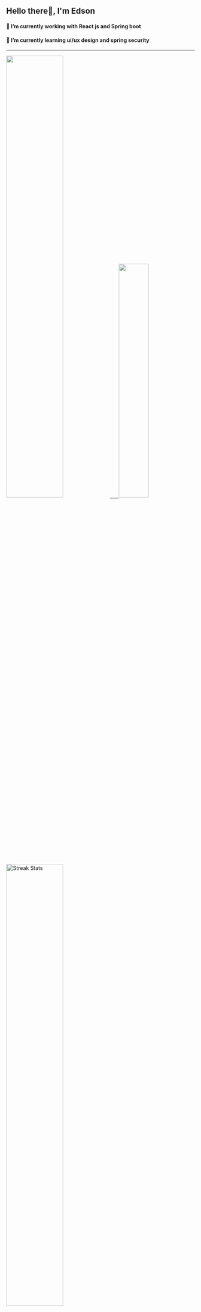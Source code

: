 
## Hello there👋, I'm Edson 

#### 🔭 I’m currently working with React js and Spring boot 
#### 🌱 I’m currently learning ui/ux design and spring security
---
    
  

 <p align="left">
  <a href="https://github.com/EdsonNhancale">
  <img width=55% src="https://github-readme-stats.vercel.app/api?username=EdsonNhancale&show_icons=true&theme=dracula&include_all_commits=true&count_private=true"/>&nbsp;&nbsp;&nbsp;&nbsp;&nbsp;
  <img  width=40% src="https://github-readme-stats.vercel.app/api/top-langs/?username=EdsonNhancale&layout=compact&langs_count=7&theme=dracula"/>
</p>

  <p align="left">
    <a href="https://github.com/EdsonNhancale"><img width=55% alt="Streak Stats" src="https://github-readme-streak-stats.herokuapp.com/?user=EdsonNhancale&theme=dracula"/></a>
   </p>

 
 <!--START_SECTION:waka-->

```txt
From: 16 November 2022 - To: 30 October 2024

Total Time: 1,163 hrs 58 mins

TypeScript        523 hrs 58 mins ███████████▒░░░░░░░░░░░░░   45.02 %
JavaScript        461 hrs 52 mins ██████████░░░░░░░░░░░░░░░   39.68 %
JSON              68 hrs 35 mins  █▒░░░░░░░░░░░░░░░░░░░░░░░   05.89 %
Other             17 hrs 48 mins  ▒░░░░░░░░░░░░░░░░░░░░░░░░   01.53 %
Python            14 hrs 43 mins  ▒░░░░░░░░░░░░░░░░░░░░░░░░   01.26 %
```

<!--END_SECTION:waka-->

<div> 
  <a href="www.linkedin.com/in/edson-nhancale-7849781a6" target="_blank"><img src="https://img.shields.io/badge/-LinkedIn-%230077B5?style=for-the-badge&logo=linkedin&logoColor=white" target="_blank"></a> 

</div>

